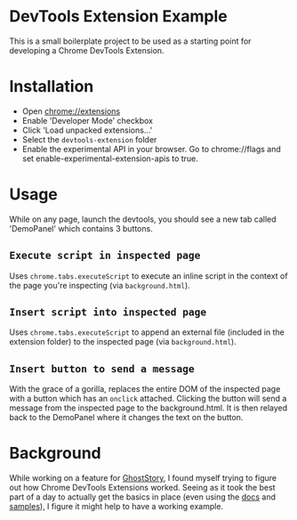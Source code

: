 DevTools Extension Example
===

This is a small boilerplate project to be used as a starting point for developing a Chrome DevTools Extension.

Installation
===

 * Open [chrome://extensions](chrome://extensions)
 * Enable 'Developer Mode' checkbox
 * Click 'Load unpacked extensions...'
 * Select the `devtools-extension` folder
 * Enable the experimental API in your browser. Go to chrome://flags and set enable-experimental-extension-apis to true. 

Usage
===

While on any page, launch the devtools, you should see a new tab called 'DemoPanel' which contains 3 buttons.

`Execute script in inspected page`
---

Uses `chrome.tabs.executeScript` to execute an inline script in the context of the page you're inspecting (via `background.html`).

`Insert script into inspected page`
---

Uses `chrome.tabs.executeScript` to append an external file (included in the extension folder) to the inspected page (via `background.html`).

`Insert button to send a message`
---

With the grace of a gorilla, replaces the entire DOM of the inspected page with a button which has an `onclick` attached. Clicking the button will send a message from the inspected page to the background.html. It is then relayed back to the DemoPanel where it changes the text on the button.

Background
===

While working on a feature for [GhostStory](https://github.com/thingsinjars/GhostStory), I found myself trying to figure out how Chrome DevTools Extensions worked. Seeing as it took the best part of a day to actually get the basics in place (even using the [docs](http://developer.chrome.com/extensions/devtools.html) and [samples](http://developer.chrome.com/extensions/samples.html)), I figure it might help to have a working example.
